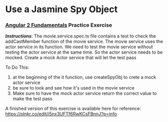 # Use a Jasmine Spy Object
### [Angular 2 Fundamentals]("https://app.pluralsight.com/courses/angular2-fundamentals") Practice Exercise


**_Instructions_**: The movie.service.spec.ts file contains a test to check 
the addCastMember function of the movie service. The movie service uses
the actor service in its function. We need to test the movie service without
testing the actor service at the same time. So the actor service needs to be mocked.
Create a mock Actor service that will let the test pass


To Do This:

1. at the beginning of the it function, use createSpyObj to crete a mock actor service
2. be sure to look and see how it's used in the movie service
3. Make sure to have the mock actor service return the correct value to make the test pass

A finished version of this exercise is available here for reference: https://plnkr.co/edit/i5nx3UFTf6RwKCsFBnnJ?p=info
